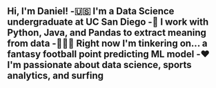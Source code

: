 <h2>Hi, I'm Daniel!
<b>-🇺🇸 I'm a Data Science undergraduate at UC San Diego
<b>-🐼 I work with Python, Java, and Pandas to extract meaning from data
<b>-👨🏻‍💻 Right now I'm tinkering on... a fantasy football point predicting ML model
<b>-❤️ I'm passionate about data science, sports analytics, and surfing
